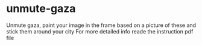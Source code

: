 # unmute-gaza
Unmute gaza, paint your image in the frame based on a picture of these and stick them around your city 
For more detailed info reade the instruction pdf file
